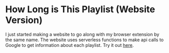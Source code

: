 # How Long is This Playlist (Website Version)
I just started making a website to go along with my browser extension by the same name. The website uses serverless functions to make api calls to Google to get information about each playlist. Try it out [here](https://playlistlengthcalculator.netlify.app/).
